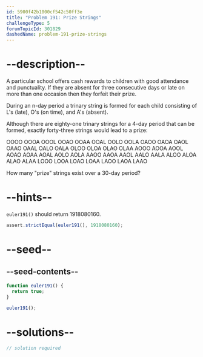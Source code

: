 ```yaml
---
id: 5900f42b1000cf542c50ff3e
title: "Problem 191: Prize Strings"
challengeType: 5
forumTopicId: 301829
dashedName: problem-191-prize-strings
---
```


# --description--

A particular school offers cash rewards to children with good attendance and punctuality. If they are absent for three consecutive days or late on more than one occasion then they forfeit their prize.

During an n-day period a trinary string is formed for each child consisting of L's (late), O's (on time), and A's (absent).

Although there are eighty-one trinary strings for a 4-day period that can be formed, exactly forty-three strings would lead to a prize:

OOOO OOOA OOOL OOAO OOAA OOAL OOLO OOLA OAOO OAOA OAOL OAAO OAAL OALO OALA OLOO OLOA OLAO OLAA AOOO AOOA AOOL AOAO AOAA AOAL AOLO AOLA AAOO AAOA AAOL AALO AALA ALOO ALOA ALAO ALAA LOOO LOOA LOAO LOAA LAOO LAOA LAAO

How many "prize" strings exist over a 30-day period?

# --hints--

`euler191()` should return 1918080160.

```js
assert.strictEqual(euler191(), 1918080160);
```

# --seed--

## --seed-contents--

```js
function euler191() {
  return true;
}

euler191();
```

# --solutions--

```js
// solution required
```
